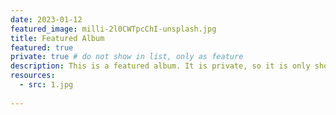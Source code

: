 ```yaml
---
date: 2023-01-12
featured_image: milli-2l0CWTpcChI-unsplash.jpg
title: Featured Album
featured: true
private: true # do not show in list, only as feature
description: This is a featured album. It is private, so it is only shown on the homepage.
resources:
  - src: 1.jpg
    
---
```

